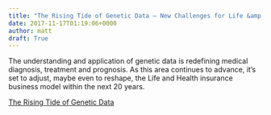 ```yaml
---
title: "The Rising Tide of Genetic Data – New Challenges for Life &amp; Health Insurance"
date: 2017-11-17T01:19:06+0000
author: matt
draft: True
---
```

The understanding and application of genetic data is redefining medical diagnosis, treatment and prognosis. As this area continues to advance, it’s set to adjust, maybe even to reshape, the Life and Health insurance business model within the next 20 years.

[ The Rising Tide of Genetic Data ]( https://partnerre.com/opinions_research/the-rising-tide-of-genetic-data-new-challenges-for-life-health-insurance/ )

